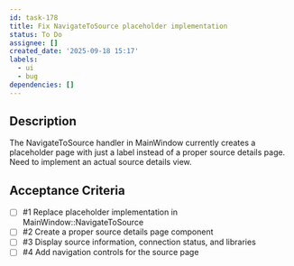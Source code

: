 ```yaml
---
id: task-178
title: Fix NavigateToSource placeholder implementation
status: To Do
assignee: []
created_date: '2025-09-18 15:17'
labels:
  - ui
  - bug
dependencies: []
---
```


## Description

The NavigateToSource handler in MainWindow currently creates a placeholder page with just a label instead of a proper source details page. Need to implement an actual source details view.

## Acceptance Criteria
<!-- AC:BEGIN -->
- [ ] #1 Replace placeholder implementation in MainWindow::NavigateToSource
- [ ] #2 Create a proper source details page component
- [ ] #3 Display source information, connection status, and libraries
- [ ] #4 Add navigation controls for the source page
<!-- AC:END -->
